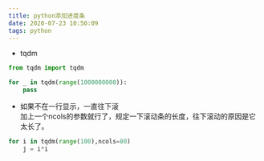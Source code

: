 ```yaml
---
title: python添加进度条
date: 2020-07-23 10:50:09
tags: python
---
```


- tqdm

```python
from tqdm import tqdm

for _ in tqdm(range(1000000000)):
    pass
```

- 如果不在一行显示，一直往下滚  
加上一个ncols的参数就行了，规定一下滚动条的长度，往下滚动的原因是它太长了。

```python
for i in tqdm(range(100),ncols=80)
    j = i*i 
```

